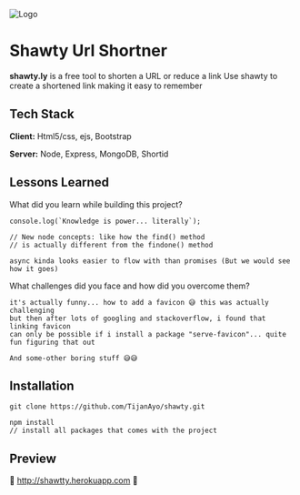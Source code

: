 
![Logo](https://cdn-icons-png.flaticon.com/512/1017/1017466.png)


# Shawty Url Shortner

**shawty.ly** is a free tool to shorten a URL or reduce a link
Use shawty to create a shortened link making it easy to remember

## Tech Stack

**Client:** Html5/css, ejs, Bootstrap

**Server:** Node, Express, MongoDB, Shortid


## Lessons Learned

What did you learn while building this project?
```
console.log(`Knowledge is power... literally`);

// New node concepts: like how the find() method
// is actually different from the findone() method

async kinda looks easier to flow with than promises (But we would see how it goes)
```
What challenges did you face and how did you overcome them?
```
it's actually funny... how to add a favicon 😅 this was actually challenging
but then after lots of googling and stackoverflow, i found that linking favicon
can only be possible if i install a package "serve-favicon"... quite fun figuring that out

And some-other boring stuff 😅😅 
```

## Installation

```
git clone https://github.com/TijanAyo/shawty.git

npm install
// install all packages that comes with the project
```

## Preview
💫 http://shawtty.herokuapp.com 💫